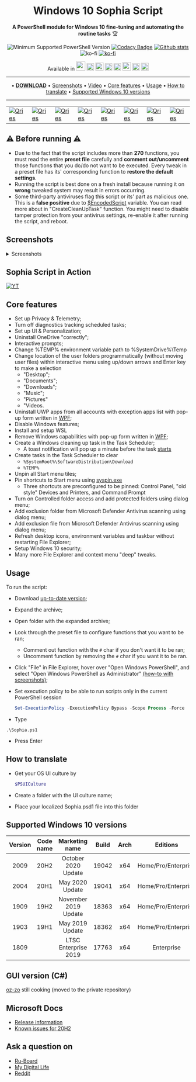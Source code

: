 <div align="center">
  <h1>Windows 10 Sophia Script</h1>

**A PowerShell module for Windows 10 fine-tuning and automating the routine tasks** 🏆

![Minimum Supported PowerShell Version](https://img.shields.io/badge/PowerShell-5.1-brightgreen.svg)
[![Codacy Badge](https://app.codacy.com/project/badge/Grade/b1ce4ce852f148a88c47ea33ad172044)](https://www.codacy.com/manual/farag2/Windows-10-Sophia-Script)
[![Github stats](https://img.shields.io/github/downloads/farag2/Windows-10-Setup-Script/total.svg?label=downloads%20%28since%20May%202020%29)](https://github.com/farag2/Windows-10-Sophia-Script/releases)
![ko-fi](https://img.shields.io/github/v/release/farag2/Windows-10-Sophia-Script) [![ko-fi](https://www.ko-fi.com/img/githubbutton_sm.svg)](https://ko-fi.com/Q5Q51QUJC)

Available in 
<img width="25px" src="https://flaglane.com/download/british-flag/british-flag.svg"></img>
<img width="20px" src="https://flaglane.com/download/chinese-flag/chinese-flag-graphic.png"></img>
<img width="22px" src="https://flaglane.com/download/german-flag/german-flag.svg"></img>
<img width="20px" src="https://flaglane.com/download/french-flag/french-flag.svg"></img>
<img width="20px" src="https://flaglane.com/download/italian-flag/italian-flag.svg"></img>
<img width="23px" src="https://flaglane.com/download/russian-flag/russian-flag.svg"></img>
<img width="20px" src="https://flaglane.com/download/ukrainian-flag/ukrainian-flag.svg"></img>
<img width="21px" src="https://flaglane.com/download/turkish-flag/turkish-flag.svg"></img>
</div>

<hr>
<p align="center">
	&bull;
	<a href="https://github.com/farag2/Windows-10-Sophia-Script/releases"><b>DOWNLOAD</b></a>
	&bull;
	<a href="#screenshots">Screenshots</a>
	&bull;
	<a href="#sophia-script-in-action">Video</a>
	&bull;
	<a href="#core-features">Core features</a>
	&bull;
	<a href="#usage">Usage</a>
	&bull;
	<a href="#how-to-translate">How to translate</a>
	&bull;
	<a href="#supported-windows-10-versions">Supported Windows 10 versions</a>
</p>
<hr>

<table>
	<tr>
		<td>
			<a href="https://youtu.be/8E6OT_QcHaU?t=370">
				<img alt="Qries" src="https://i.imgur.com/mADOh3c.png">
			</a>
		</td>
		<td>
			<a href="https://benchtweakgaming.com/2020/11/12/windows-10-debloat-tool/">
				<img alt="Qries" src="https://benchtweakgaming.com/wp-content/uploads/2020/10/cropped-LOGO_btg_CLEAN_WITH_WORDS_90PX_CUT-3.png">
			</a>
		</td>
		<td>
			<a href="https://4sysops.com/archives/windows-10-sophia-script-powershell-functions-for-windows-10-fine-tuning-and-automating-routine-configuration-tasks/">
				<img alt="Qries" src="https://i.imgur.com/cZ32Hkt.png">
			</a>
		</td>
		<td>
			<a href="https://www.ghacks.net/2020/09/27/windows-10-setup-script-has-a-new-name-and-is-now-easier-to-use/">
				<img alt="Qries" src="https://i.imgur.com/K4f8VBo.png">
			</a>
		</td>
		<td>
			<a href="https://www.neowin.net/news/this-windows-10-setup-script-lets-you-fine-tune-around-150-functions-for-new-installs">
				<img alt="Qries" src="https://i.imgur.com/5fILFqz.png">
			</a>
		</td>
		<td>
			<a href="https://www.comss.ru/page.php?id=8019">
				<img alt="Qries" src="https://cdn.comss.net/img/logo51.png">
			</a>
		</td>
		<td>
			<a href="https://habr.com/en/post/521202">
				<img alt="Qries" src="https://i.imgur.com/cXWLr4I.png">
			</a>
		</td>
		<td>
			<a href="https://www.deskmodder.de/blog/2020/09/25/windows-10-sophia-script-windows-10-feintuning-mit-powershell/">
				<img alt="Qries" src="https://i.imgur.com/6sAI2wZ.png">
			</a>
		</td>
	</tr>
</table>

## ⚠️ Before running ⚠️

* Due to the fact that the script includes more than **270** functions, you must read the entire **preset file** carefully and **comment out/uncomment** those functions that you do/do not want to be executed. Every tweak in a preset file has its' corresponding function to **restore the default settings**.
* Running the script is best done on a fresh install because running it on **wrong** tweaked system may result in errors occurring.
* Some third-party antiviruses flag this script or its' part as malicious one. This is a **false positive** due to [$EncodedScript](https://github.com/farag2/Windows-10-Sophia-Script/blob/0f9bbee7e1d43f487eb0855e0d1e44ff569fc4a9/200x/2004.ps1#L2837) variable. You can read more about in "CreateCleanUpTask" function. You might need to disable tamper protection from your antivirus settings, re-enable it after running the script, and reboot.

## Screenshots

<details>
  <summary>Screenshots</summary>
  
![Image](https://i.imgur.com/5up2HrJ.png)
![Image](https://i.imgur.com/AXY12aJ.png)
</details>

## Sophia Script in Action

[![YT](https://i.imgur.com/mADOh3c.png)](https://youtu.be/TpYxw3FYoNk)

## Core features

* Set up Privacy & Telemetry;
* Turn off diagnostics tracking scheduled tasks;
* Set up UI & Personalization;
* Uninstall OneDrive "correctly";
* Interactive prompts;
* Change %TEMP% environment variable path to %SystemDrive%\Temp
* Change location of the user folders programmatically (without moving user files) within interactive menu using up/down arrows and Enter key to make a selection
  * "Desktop";
  * "Documents";
  * "Downloads";
  * "Music";
  * "Pictures"
  * "Videos.
* Uninstall UWP apps from all accounts with exception apps list with pop-up form written in [WPF](#Screenshots);
* Disable Windows features;
* Install and setup WSL
* Remove Windows capabilities with pop-up form written in [WPF](#Screenshots);
* Create a Windows cleaning up task in the Task Scheduler;
  * A toast notification will pop up a minute before the task [starts](#Screenshots)
* Create tasks in the Task Scheduler to clear
  * ```%SystemRoot%\SoftwareDistribution\Download```
  * ```%TEMP%```
* Unpin all Start menu tiles;
* Pin shortcuts to Start menu using [syspin.exe](http://www.technosys.net/products/utils/pintotaskbar)
  * Three shortcuts are preconfigured to be pinned: Control Panel, "old style" Devices and Printers, and Command Prompt
* Turn on Controlled folder access and add protected folders using dialog menu;
* Add exclusion folder from Microsoft Defender Antivirus scanning using dialog menu;
* Add exclusion file from Microsoft Defender Antivirus scanning using dialog menu;
* Refresh desktop icons, environment variables and taskbar without restarting File Explorer;
* Setup Windows 10 security;
* Many more File Explorer and context menu "deep" tweaks.

## Usage

To run the script:

* Download [up-to-date version](https://github.com/farag2/Windows-10-Sophia-Script/releases/latest);
* Expand the archive;
* Open folder with the expanded archive;
* Look through the preset file to configure functions that you want to be ran;
  * Comment out function with the ```#``` char if you don't want it to be ran;
  * Uncomment function by removing the ```#``` char if you want it to be ran.
* Click "File" in File Explorer, hover over "Open Windows PowerShell", and select "Open Windows PowerShell as Administrator" [(how-to with screenshots)](https://www.howtogeek.com/662611/9-ways-to-open-powershell-in-windows-10/);
* Set execution policy to be able to run scripts only in the current PowerShell session

  ```powershell
  Set-ExecutionPolicy -ExecutionPolicy Bypass -Scope Process -Force
  ```

* Type

```
.\Sophia.ps1
```

* Press Enter

## How to translate

* Get your OS UI culture by

   ```powershell
   $PSUICulture
   ```

* Create a folder with the UI culture name;
* Place your localized Sophia.psd1 file into this folder

## Supported Windows 10 versions

|Version|Code name|   Marketing name   |Build | Arch |      Editions     | Script version |
|:-----:|:-------:|:------------------:|:----:|:----:|:-----------------:|:--------------:|
| 2009  |  20H2   |October 2020 Update |19042 |  x64 |Home/Pro/Enterprise|[5.2](https://github.com/farag2/Windows-10-Sophia-Script/releases/latest)|
| 2004  |  20H1   |   May 2020 Update  |19041 |  x64 |Home/Pro/Enterprise|[5.2](https://github.com/farag2/Windows-10-Sophia-Script/releases/latest)|
| 1909  |  19H2   |November 2019 Update|18363 |  x64 |Home/Pro/Enterprise|[4.5, deprecated](https://github.com/farag2/Windows-10-Sophia-Script/tree/master/4.x%20(outdated)/190x)|
| 1903  |  19H1   |   May 2019 Update  |18362 |  x64 |Home/Pro/Enterprise|[4.5, deprecated](https://github.com/farag2/Windows-10-Sophia-Script/tree/master/4.x%20(outdated)/190x)|
| 1809  |         |LTSC Enterprise 2019|17763 |  x64 |   Enterprise      |[4.5](https://github.com/farag2/Windows-10-Sophia-Script/tree/master/LTSC)|

## GUI version (C#)

[oz-zo](https://github.com/oz-zo) still cooking (moved to the private repository)

## Microsoft Docs

* [Release information](https://docs.microsoft.com/en-us/windows/release-information)
* [Known issues for 20H2](https://docs.microsoft.com/ru-ru/windows/release-information/status-windows-10-20h2)

## Ask a question on

* [Ru-Board](http://forum.ru-board.com/topic.cgi?forum=62&topic=30617#15)
* [My Digital Life](https://forums.mydigitallife.net/threads/powershell-script-setup-windows-10.81675/)
* [Reddit](https://www.reddit.com/r/PowerShell/comments/go2n5v/powershell_script_setup_windows_10/)
